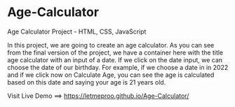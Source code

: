 # Age-Calculator
Age Calculator Project - HTML, CSS, JavaScript

In this project, we are going to create an age calculator. As you can see from the final version of the project, we have a container here with the title age calculator with an input of a date. If we click on the date input, we can choose the date of our birthday. For example, if we choose a date in in 2022 and if we click now on Calculate Age, you can see the age is calculated based on this date and saying your age is 21 years old.


Visit Live Demo ==> https://letmeproo.github.io/Age-Calculator/
